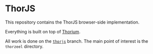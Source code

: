# ThorJS

This repository contains the ThorJS browser-side implementation.

Everything is built on top of [Thorium](https://github.com/Alex313031/thorium).

All work is done on the [`thorjs`](https://github.com/vsharkovski/thorjs/tree/thorjs) branch. The main point of interest is the `thorzeel` directory.
